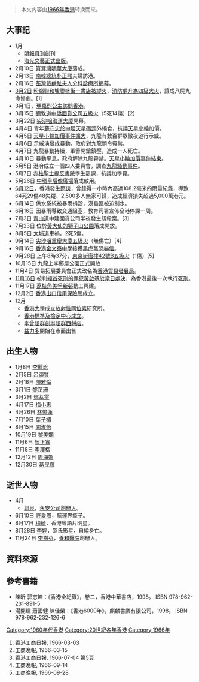 > 本文内容由[1966年香港](https://zh.wikipedia.org/wiki/1966年香港)转换而来。


## 大事記

  - 1月
      - [明報月刊](../Page/明報月刊.md "wikilink")創刊
      - [海光文藝正式出版](https://zh.wikipedia.org/wiki/海光文藝 "wikilink")。
  - 2月10日 [筲箕灣](../Page/筲箕灣.md "wikilink")[明華大廈](../Page/明華大廈.md "wikilink")落成。
  - 2月13日 [南韓總統](https://zh.wikipedia.org/wiki/南韓總統 "wikilink")[朴正熙](../Page/朴正熙.md "wikilink")夫婦訪港。
  - 2月16日 [荃灣](../Page/荃灣.md "wikilink")[戴麟趾夫人分科診療所揭幕](https://zh.wikipedia.org/wiki/戴麟趾夫人分科診療所 "wikilink")。
  - [3月2日](../Page/3月2日.md "wikilink") [粉嶺](../Page/粉嶺.md "wikilink")[聯和壚](https://zh.wikipedia.org/wiki/聯和壚 "wikilink")[聯盛街一書店](https://zh.wikipedia.org/wiki/聯盛街 "wikilink")[被縱火](https://zh.wikipedia.org/wiki/聯和墟書店四級火_\(縱火案\) "wikilink")，[消防處升為](../Page/香港消防處.md "wikilink")[四級大火](https://zh.wikipedia.org/wiki/香港火警分級制度#四級火警 "wikilink")，讓成八屍九命慘劇。\[1\]
  - 3月1日，[瑪嘉烈公主訪問香港](https://zh.wikipedia.org/wiki/瑪嘉烈公主 "wikilink")。
  - 3月15日 [彌敦道](../Page/彌敦道.md "wikilink")[中僑國貨公司五級火](https://zh.wikipedia.org/wiki/中僑國貨公司五級火 "wikilink")（5死14傷）\[2\]
  - 3月22日 [尖沙咀](../Page/尖沙咀.md "wikilink")[海運大廈](../Page/海運大廈.md "wikilink")開幕。
  - 4月4日 青年[蘇守忠於](https://zh.wikipedia.org/wiki/蘇守忠 "wikilink")[中環](../Page/中環.md "wikilink")[天星碼頭](../Page/天星碼頭.md "wikilink")外絕食，抗議[天星小輪](../Page/天星小輪.md "wikilink")加價。
  - 4月5日 [天星小輪加價事件擴大](https://zh.wikipedia.org/wiki/天星小輪加價事件 "wikilink")，九龍有數百群眾徹夜遊行示威。
  - 4月6日 示威演變成暴動，政府對九龍頒令霄禁。
  - 4月7日 九龍暴動持續，軍警開鎗鎮壓，造成一人死亡。
  - 4月10日 暴動平息，政府解除九龍霄禁。[天星小輪加價事件結束](https://zh.wikipedia.org/wiki/天星小輪加價事件 "wikilink")。
  - 5月5日 港府成立一個四人委員會，調查[九龍騷動事件](https://zh.wikipedia.org/wiki/九龍騷動 "wikilink")。
  - 5月7日 [赤柱](../Page/赤柱.md "wikilink")[聖士提反書院](../Page/聖士提反書院.md "wikilink")學生罷課，抗議加學費。
  - 5月26日 [中環](../Page/中環.md "wikilink")[皇后像廣場](../Page/皇后像廣場.md "wikilink")落成啟用。
  - [6月12日](../Page/6月12日.md "wikilink")，香港發生[雨災](../Page/六一二雨災.md "wikilink")，曾錄得一小時內高達108.2毫米的雨量紀錄，導致64死29傷48失蹤、2,500多人無家可歸，造成經濟損失超過5,000萬港元。
  - 6月14日 供水系統被暴雨損毀，港島區被迫制水。
  - 6月16日 因暴雨導致交通阻塞，教育司署宣佈全港停課一周。
  - 7月3日 [青山道](../Page/青山道.md "wikilink")中建國貨公司半夜發生刼殺案。\[3\]
  - 7月23日 位於[黃大仙的](https://zh.wikipedia.org/wiki/黃大仙 "wikilink")[獅子山公園](../Page/獅子山公園.md "wikilink")落成開放。
  - 8月5日 [大埔道](../Page/大埔道.md "wikilink")車禍，2死5傷。
  - 9月14日 [尖沙咀](../Page/尖沙咀.md "wikilink")[重慶大廈五級火](https://zh.wikipedia.org/wiki/重慶大廈五級火 "wikilink")（無傷亡）\[4\]
  - 9月16日 [香港](../Page/香港.md "wikilink")[金文泰中學](../Page/金文泰中學.md "wikilink")接獲[黑虎黨恐嚇信](https://zh.wikipedia.org/wiki/黑虎黨 "wikilink")。
  - 9月28日 上午8時37分，[東京街唐樓42號B五級火](https://zh.wikipedia.org/wiki/東京街唐樓42號B五級火 "wikilink")（1傷）\[5\]
  - 10月15日 九龍上李鄭屋公園正式開放
  - 11月4日 貿易拓展委員會正式改名為[香港貿易發展局](../Page/香港貿易發展局.md "wikilink")。
  - [11月16日](../Page/11月16日.md "wikilink") 被判[繯首死刑的罪犯](../Page/绞刑.md "wikilink")[黃啟基於當日處決](https://zh.wikipedia.org/wiki/黃啟基 "wikilink")，為香港最後一次執行[死刑](../Page/死刑.md "wikilink")。
  - 11月17日 [荔枝角](../Page/荔枝角.md "wikilink")[美孚新邨](../Page/美孚新邨.md "wikilink")動工興建。
  - 12月2日 [香港出口信用保險局](../Page/香港出口信用保險局.md "wikilink")成立。
  - 12月
      - [香港大學](../Page/香港大學.md "wikilink")成立[放射性同位素](../Page/放射性同位素.md "wikilink")研究所。
      - [香港標準及檢定中心成立](https://zh.wikipedia.org/wiki/香港標準及檢定中心 "wikilink")。
      - [李曾超群創辦](https://zh.wikipedia.org/wiki/李曾超群 "wikilink")[超群西餅店](https://zh.wikipedia.org/wiki/超群 "wikilink")。
      - [益力多](../Page/益力多.md "wikilink")開始在市面出售

## 出生人物

  - 1月8日 [李麗珍](../Page/李麗珍.md "wikilink")
  - 2月5日 [呂頌賢](../Page/呂頌賢.md "wikilink")
  - 2月16日 [陳雅倫](../Page/陳雅倫.md "wikilink")
  - 3月1日 [黎芷珊](../Page/黎芷珊.md "wikilink")
  - 3月2日 [鄧萃雯](../Page/鄧萃雯.md "wikilink")
  - 4月17日 [梅小惠](../Page/梅小惠.md "wikilink")
  - 4月26日 [林憶蓮](../Page/林憶蓮.md "wikilink")
  - 7月10日 [葉子楣](../Page/葉子楣.md "wikilink")
  - 8月15日 [關淑怡](../Page/關淑怡.md "wikilink")
  - 10月19日 [黎美嫻](../Page/黎美嫻.md "wikilink")
  - 11月6日 [邰正宵](../Page/邰正宵.md "wikilink")
  - 11月8日 [李澤楷](../Page/李澤楷.md "wikilink")
  - 12月12日 [周海媚](../Page/周海媚.md "wikilink")
  - 12月30日 [葛民輝](../Page/葛民輝.md "wikilink")

## 逝世人物

  - 4月
      - [郭泉](https://zh.wikipedia.org/wiki/郭泉_\(商人\) "wikilink")，[永安公司創辦人](https://zh.wikipedia.org/wiki/永安公司 "wikilink")。
  - 6月10日 [許愛周](../Page/許愛周.md "wikilink")，航運界鉅子。
  - 8月17日 [梅綺](https://zh.wikipedia.org/wiki/梅綺 "wikilink")，香港粵語片明星。
  - 8月28日 [李婷](https://zh.wikipedia.org/wiki/李婷 "wikilink")，邵氏影星，自縊身亡。
  - 11月24日 [李樹芬](https://zh.wikipedia.org/wiki/李樹芬 "wikilink")，[養和醫院](../Page/養和醫院.md "wikilink")創辦人。

## 資料來源

## 參考書籍

  - 陳昕 郭志坤：《香港全紀錄》，卷二，香港中華書店，1998。 ISBN 978-962-231-891-5
  - 湯開建 蕭國健 陳佳榮：《香港6000年》，麒麟書業有限公司，1998。 ISBN 978-962-232-126-6

[Category:1960年代香港](https://zh.wikipedia.org/wiki/Category:1960年代香港 "wikilink") [Category:20世紀各年香港](https://zh.wikipedia.org/wiki/Category:20世紀各年香港 "wikilink") [Category:1966年](https://zh.wikipedia.org/wiki/Category:1966年 "wikilink")

1.  香港工商日報, 1966-03-03
2.  工商晚報, 1966-03-15
3.  香港工商日報, 1966-07-04 第5頁
4.  工商晚報, 1966-09-14
5.  工商晚報, 1966-09-28